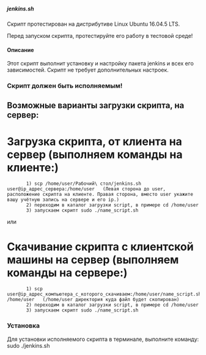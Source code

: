 ##### jenkins.sh

Скрипт протестирован на дистрибутиве Linux Ubuntu 16.04.5 LTS.


Перед запуском скрипта, протестируйте его работу в тестовой среде! 

#### Описание
Этот скрипт выполнит установку и настройку пакета jenkins и всех его зависимостей. 
Скрипт не требует дополнительных настроек.

### Скрипт должен быть исполняемым! 

## Возможные варианты загрузки скрипта, на сервер:

# Загрузка скрипта, от клиента на сервер (выполняем команды на клиенте:)

           1) scp /home/user/Рабочий\ стол/jenkins.sh user@ip_адрес_сервера:/home/user   (Левая сторона до user, расположение скрипта на клиенте. Правая сторона, вместо user укажите вашу учётную запись на сервере и его ip.)
 	       2) переходим в каталог загрузки script, в примере сd /home/user 
           3) запускаем скрипт sudo ./name_script.sh

или

# Скачивание скрипта с клиентской машины на сервер (выполняем команды на сервере:) 
           1) scp user@ip_адрес_компьютера_с_которого_скачиваем:/home/user/name_script.sh /home/user   (/home/user директория куда файл будет скопирован)
 	       2) переходим в каталог загрузки script, в примере сd /home/user 
           3) запускаем скрипт sudo ./name_script.sh

### Установка
Для установки исполняемого скрипта в терминале, выполните команду:
sudo ./jenkins.sh
 
